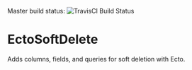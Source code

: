 Master build status: ![TravisCI Build Status](https://travis-ci.org/revelrylabs/ecto_soft_delete.svg)

# EctoSoftDelete

Adds columns, fields, and queries for soft deletion with Ecto.
